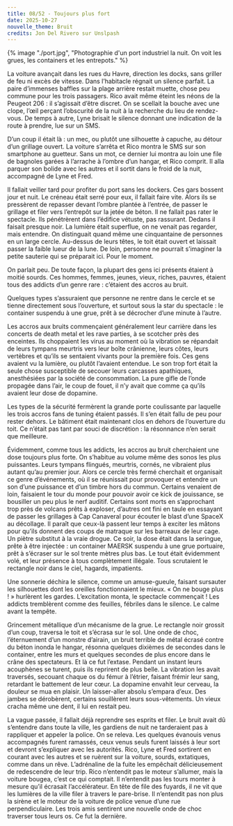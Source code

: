 ```yaml
---
title: 08/52 - Toujours plus fort
date: 2025-10-27
nouvelle_theme: Bruit
credits: Jon Del Rivero sur Unslpash
---
```

{% image "./port.jpg", "Photographie d'un port industriel la nuit. On voit les grues, les containers et les entrepots." %}



La voiture avançait dans les rues du Havre, direction les docks, sans griller de feu ni excès de vitesse. Dans l’habitacle régnait un silence parfait. La paire d’immenses baffles sur la plage arrière restait muette, chose peu commune pour les trois passagers. Rico avait même éteint les néons de la Peugeot 206 : il s’agissait d’être discret. On se scellait la bouche avec une clope, l’œil perçant l’obscurité de la nuit à la recherche du lieu de rendez-vous. De temps à autre, Lyne brisait le silence donnant une indication de la route à prendre, lue sur un SMS.

D’un coup il était là : un mec, ou plutôt une silhouette à capuche, au détour d’un grillage ouvert. La voiture s’arrêta et Rico montra le SMS sur son smartphone au guetteur. Sans un mot, ce dernier lui montra au loin une file de bagnoles garées à l’arrache à l’ombre d’un hangar, et Rico comprit. Il alla parquer son bolide avec les autres et il sortit dans le froid de la nuit, accompagné de Lyne et Fred.

Il fallait veiller tard pour profiter du port sans les dockers. Ces gars bossent jour et nuit. Le créneau était serré pour eux, il fallait faire vite. Alors ils se pressèrent de repasser devant l’ombre plantée à l’entrée, de passer le grillage et filer vers l’entrepôt sur la jetée de béton. Il ne fallait pas rater le spectacle. Ils pénétrèrent dans l’édifice vétuste, pas rassurant. Dedans il faisait presque noir. La lumière était superflue, on ne venait pas regarder, mais entendre. On distinguait quand même une cinquantaine de personnes en un large cercle. Au-dessus de leurs têtes, le toit était ouvert et laissait passer la faible lueur de la lune. De loin, personne ne pourrait s’imaginer la petite sauterie qui se préparait ici. Pour le moment. 

On parlait peu. De toute façon, la plupart des gens ici présents étaient à moitié sourds. Ces hommes, femmes, jeunes, vieux, riches, pauvres, étaient tous des addicts d’un genre rare : c’étaient des accros au bruit. 

Quelques types s’assuraient que personne ne rentre dans le cercle et se tienne directement sous l’ouverture, et surtout sous la star du spectacle : le container suspendu à une grue, prêt à se décrocher d’une minute à l’autre.

Les accros aux bruits commençaient généralement leur carrière dans les concerts de death metal et les rave parties, à se scotcher près des enceintes. Ils choppaient les virus au moment où la vibration se répandait de leurs tympans meurtris vers leur boîte crânienne, leurs côtes, leurs vertèbres et qu’ils se sentaient vivants pour la première fois. Ces gens avaient vu la lumière, ou plutôt l’avaient entendue. Le son trop fort était la seule chose susceptible de secouer leurs carcasses apathiques, anesthésiées par la société de consommation. La pure gifle de l’onde propagée dans l’air, le coup de fouet, il n’y avait que comme ça qu’ils avaient leur dose de dopamine. 

Les types de la sécurité fermèrent la grande porte coulissante par laquelle les trois accros fans de tuning étaient passés. Il s’en était fallu de peu pour rester dehors. Le bâtiment était maintenant clos en dehors de l’ouverture du toit. Ce n’était pas tant par souci de discrétion : la résonnance n’en serait que meilleure.

Évidemment, comme tous les addicts, les accros au bruit cherchaient une dose toujours plus forte. On s’habitue au volume même des sonos les plus puissantes. Leurs tympans flingués, meurtris, cornés, ne vibraient plus autant qu’au premier jour. Alors ce cercle très fermé cherchait et organisait ce genre d’événements, où il se réunissait pour provoquer et entendre un son d’une puissance et d’un timbre hors du commun. Certains venaient de loin, faisaient le tour du monde pour pouvoir avoir ce kick de jouissance, se bousiller un peu plus le nerf auditif. Certains sont morts en s’approchant trop près de volcans prêts à exploser, d’autres ont fini en taule en essayant de passer les grillages à Cap Canaveral pour écouter le blast d’une SpaceX au décollage. Il paraît que ceux-là passent leur temps à exciter les mâtons pour qu’ils donnent des coups de matraque sur les barreaux de leur cage. Un piètre substitut à la vraie drogue.
Ce soir, la dose était dans la seringue, prête à être injectée : un container MAERSK suspendu à une grue portuaire, prêt à s’écraser sur le sol trente mètres plus bas. Le tout était évidemment volé, et leur présence à tous complètement illégale. Tous scrutaient le rectangle noir dans le ciel, hagards, impatients. 

Une sonnerie déchira le silence, comme un amuse-gueule, faisant sursauter les silhouettes dont les oreilles fonctionnaient le mieux. « On ne bouge plus ! » hurlèrent les gardes. L’excitation monta, le spectacle commençait ! Les addicts tremblèrent comme des feuilles, fébriles dans le silence. Le calme avant la tempête.

Grincement métallique d’un mécanisme de la grue. Le rectangle noir grossit d’un coup, traversa le toit et s’écrasa sur le sol. Une onde de choc, l’éternuement d’un monstre d’airain, un bruit terrible de métal écrasé contre du béton inonda le hangar, résonna quelques dixièmes de secondes dans le container, entre les murs et quelques secondes de plus encore dans le crâne des spectateurs. Et là ce fut l’extase. Pendant un instant leurs acouphènes se turent, puis ils reprirent de plus belle. La vibration les avait traversés, secouant chaque os du fémur à l’étrier, faisant frémir leur sang, retardant le battement de leur cœur. La dopamine envahit leur cerveau, la douleur se mua en plaisir. Un laisser-aller absolu s’empara d’eux. Des jambes se dérobèrent, certains souillèrent leurs sous-vêtements. Un vieux cracha même une dent, il lui en restait peu.

La vague passée, il fallait déjà reprendre ses esprits et filer. Le bruit avait dû s’entendre dans toute la ville, les gardiens de nuit ne tarderaient pas à rappliquer et appeler la police. On se releva. Les quelques évanouis venus accompagnés furent ramassés, ceux venus seuls furent laissés à leur sort et devront s’expliquer avec les autorités.
Rico, Lyne et Fred sortirent en courant avec les autres et se ruèrent sur la voiture, sourds, extatiques, comme dans un rêve. L’adrénaline de la fuite les empêchait délicieusement de redescendre de leur trip. Rico n’entendit pas le moteur s’allumer, mais la voiture bougea, c’est ce qui comptait. Il n’entendit pas les tours monter à mesure qu’il écrasait l’accélérateur. En tête de file des fuyards, il ne vit que les lumières de la ville filer à travers le pare-brise. Il n’entendit pas non plus la sirène et le moteur de la voiture de police venue d’une rue perpendiculaire.  Les trois amis sentirent une nouvelle onde de choc traverser tous leurs os. Ce fut la dernière.


